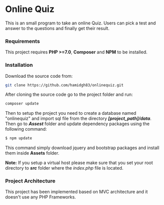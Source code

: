 # Online Quiz
This is an small program to take an online Quiz. Users can pick a test and answer to the questions and finally get their result.

### Requirements
This project requires **PHP >=7.0**, **Composer** and  **NPM** to be installed. 

### Installation
Download the source code from:
```sh
git clone https://github.com/hamidgh83/onlinequiz.git
```
After cloning the source code go to the project folder and run:

```sh
composer update
```

Then to setup the project you need to create a database named "onlinequiz" and import sql file from the directory ***[project_path]/data***. Then go to ***Assest*** folder and update dependency packages using the following command:

```sh
$ npm update
```

This command simply download jquery and bootstrap packages and install them inside **Assets** folder.

**Note:** If you setup a virtual host please make sure that you set your root directory to ***src*** folder where the *index.php* file is located.

### Project Architecture
This project has been implemented based on MVC architecture and it doesn't use any PHP Frameworks.  


